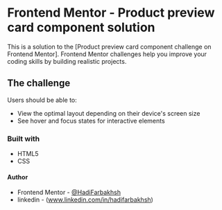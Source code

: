# Frontend Mentor - Product preview card component solution

This is a solution to the [Product preview card component challenge on Frontend Mentor].
Frontend Mentor challenges help you improve your coding skills by building realistic projects. 

## The challenge

Users should be able to:

- View the optimal layout depending on their device's screen size
- See hover and focus states for interactive elements

### Built with

- HTML5 
- CSS

#### Author

- Frontend Mentor - [@HadiFarbakhsh](https://www.frontendmentor.io)
- linkedin - (www.linkedin.com/in/hadifarbakhsh)
